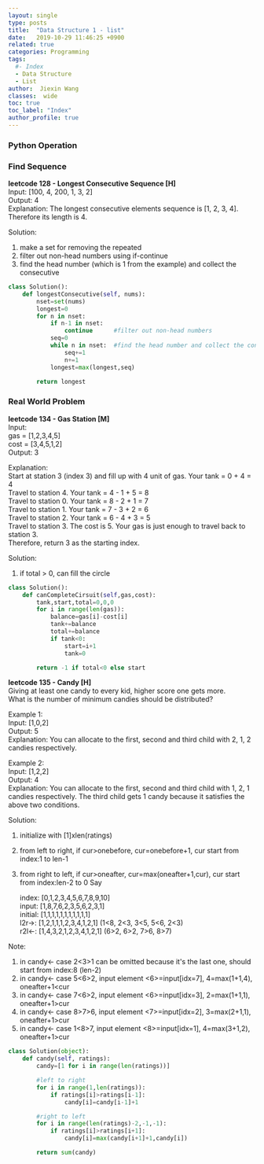 ```yaml
---
layout: single
type: posts
title:  "Data Structure 1 - list"
date:   2019-10-29 11:46:25 +0900
related: true
categories: Programming
tags:
  #- Index
  - Data Structure
  - List
author:  Jiexin Wang
classes:  wide
toc: true
toc_label: "Index"
author_profile: true
---
```


### Python Operation

### Find Sequence

**leetcode 128 - Longest Consecutive Sequence [H]**   
Input: [100, 4, 200, 1, 3, 2]  
Output: 4  
Explanation: The longest consecutive elements sequence is [1, 2, 3, 4]. Therefore its length is 4.  

Solution:
1. make a set for removing the repeated  
2. filter out non-head numbers using if-continue  
3. find the head number (which is 1 from the example) and collect the consecutive

```python
class Solution():
    def longestConsecutive(self, nums):
        nset=set(nums)
        longest=0
        for n in nset:
            if n-1 in nset:
                continue      #filter out non-head numbers
            seq=0
            while n in nset:  #find the head number and collect the consecutive
                seq+=1
                n+=1
            longest=max(longest,seq)

        return longest               
```   

### Real World Problem
**leetcode 134 - Gas Station [M]**   
Input:     
gas  = [1,2,3,4,5]  
cost = [3,4,5,1,2]  
Output: 3  

Explanation:  
Start at station 3 (index 3) and fill up with 4 unit of gas. Your tank = 0 + 4 = 4  
Travel to station 4. Your tank = 4 - 1 + 5 = 8  
Travel to station 0. Your tank = 8 - 2 + 1 = 7  
Travel to station 1. Your tank = 7 - 3 + 2 = 6  
Travel to station 2. Your tank = 6 - 4 + 3 = 5  
Travel to station 3. The cost is 5. Your gas is just enough to travel back to station 3.  
Therefore, return 3 as the starting index.  

Solution:  
1. if total > 0, can fill the circle  

```python
class Solution():
    def canCompleteCirsuit(self,gas,cost):
        tank,start,total=0,0,0
        for i in range(len(gas)):
            balance=gas[i]-cost[i]
            tank+=balance
            total+=balance
            if tank<0:
                start=i+1
                tank=0

        return -1 if total<0 else start
```

**leetcode 135 - Candy [H]**  
Giving at least one candy to every kid, higher score one gets more.  
What is the number of minimum candies should be distributed?  

Example 1:  
Input: [1,0,2]  
Output: 5  
Explanation: You can allocate to the first, second and third child with 2, 1, 2 candies respectively.  

Example 2:  
Input: [1,2,2]  
Output: 4  
Explanation: You can allocate to the first, second and third child with 1, 2, 1 candies respectively. The third child gets 1 candy because it satisfies the above two conditions.  

Solution:  
1. initialize with [1]xlen(ratings)  
2. from left to right, if cur>onebefore, cur=onebefore+1, cur start from index:1 to len-1
3. from right to left, if cur>oneafter, cur=max(oneafter+1,cur), cur start from index:len-2 to 0
Say   

    index:  [0,1,2,3,4,5,6,7,8,9,10]  
    input:  [1,8,7,6,2,3,5,6,2,3,1]     
    initial:  [1,1,1,1,1,1,1,1,1,1,1]      
    l2r->:  [1,2,1,1,1,2,3,4,1,2,1] (1<8, 2<3, 3<5, 5<6, 2<3)  
    r2l<-:  [1,4,3,2,1,2,3,4,1,2,1] (6>2, 6>2, 7>6, 8>7)  

Note:  
1. in candy<- case 2<3>1 can be omitted because it's the last one, should start from index:8 (len-2)  
2. in candy<- case 5<6>2, input element <6>=input[idx=7], 4=max(1+1,4), oneafter+1<cur
3. in candy<- case 7<6>2, input element <6>=input[idx=3], 2=max(1+1,1), oneafter+1>cur
4. in candy<- case 8>7>6, input element <7>=input[idx=2], 3=max(2+1,1), oneafter+1>cur
5. in candy<- case 1<8>7, input element <8>=input[idx=1], 4=max(3+1,2), oneafter+1>cur  

```python
class Solution(object):
    def candy(self, ratings):
        candy=[1 for i in range(len(ratings))]

        #left to right
        for i in range(1,len(ratings)):
            if ratings[i]>ratings[i-1]:
                candy[i]=candy[i-1]+1

        #right to left
        for i in range(len(ratings)-2,-1,-1):
            if ratings[i]>ratings[i+1]:
                candy[i]=max(candy[i+1]+1,candy[i])

        return sum(candy)
```
